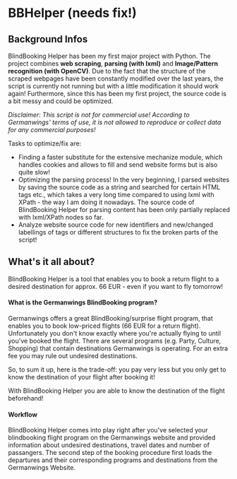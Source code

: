 # BBHelper (needs fix!)

## Background Infos
BlindBooking Helper has been my first major project with Python. The project combines **web scraping**, **parsing (with lxml)** and **Image/Pattern recognition (with OpenCV)**. Due to the fact that the structure of the scraped webpages have been constantly modified over the last years, the script is currently not running but with a little modification it should work again!
Furthermore, since this has been my first project, the source code is a bit messy and could be optimized.

*Disclaimer: This script is not for commercial use! According to Germanwings' terms of use, it is not allowed to reproduce or collect data for any commercial purposes!*

Tasks to optimize/fix are:
* Finding a faster substitute for the extensive mechanize module, which handles cookies and allows to fill and send website forms but is also quite slow! 
* Optimizing the parsing process! In the very beginning, I parsed websites by saving the source code as a string and searched for certain HTML tags etc., which takes a very long time compared to using lxml with XPath - the way I am doing it nowadays. The source code of BlindBooking Helper for parsing content has been only partially replaced with lxml/XPath nodes so far.
* Analyze website source code for new identifiers and new/changed labellings of tags or different structures to fix the broken parts of the script!

## What's it all about?
BlindBooking Helper is a tool that enables you to book a return flight to a desired destination for approx. 66 EUR - even if you want to fly tomorrow!

#### What is the Germanwings BlindBooking program?
Germanwings offers a great BlindBooking/surprise flight program, that enables you to book low-priced flights (66 EUR for a return flight). Unfortunately you don't know exactly where you're actually flying to until you've booked the flight. There are several programs (e.g. Party, Culture, Shopping) that contain destinations Germanwings is operating. For an extra fee you may rule out undesired destinations. 

So, to sum it up, here is the trade-off: you pay very less but you only get to know the destination of your flight after booking it!

With BlindBooking Helper you are able to know the destination of the flight beforehand! 



#### Workflow
BlindBooking Helper comes into play right after you've selected your blindbooking flight program on the Germanwings website and provided information about undesired destinations, travel dates and number of passangers. The second step of the booking procedure first loads the departures and their corresponding programs and destinations from the Germanwings Website.
